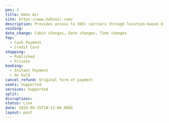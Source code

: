 ```yaml
---
pos: 2
title: Hahn Air
site: https://www.hahnair.com/
description: Provides access to 365+ carriers through location-based distribution agreements.
voiding: 
date_change: Cabin changes, Date changes, Time changes
fop:
  - Cash Payment
  - Credit Card
shopping: 
  - Published
  - Private
booking: 
  - Instant Payment
  - On hold
cancel_refund: Original form of payment
seats: Supported
services: Supported
split: 
disruptions: 
status: Live
date: 2020-09-25T10:11:04.980Z
layout: post
---
```

